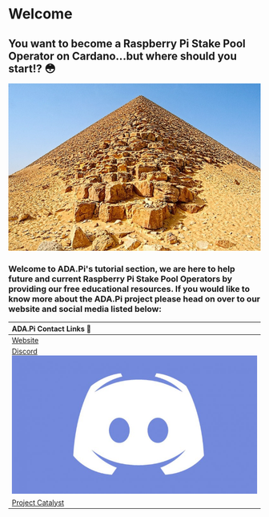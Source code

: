 # Welcome

## You want to become a Raspberry Pi Stake Pool Operator on Cardano...but where should you start!? 😳

![](.gitbook/assets/download-6-.jpeg)

### Welcome to ADA.Pi's tutorial section, we are here to help future and current Raspberry Pi Stake Pool Operators by providing our free educational resources. If you would like to know more about the ADA.Pi project please head on over to our website **and social media listed below:**

| ADA.Pi Contact Links 🔗 |
| :--- |
| [Website](https://ada-pi.io) |
| [Discord ![](.gitbook/assets/discord.jpeg)](https://discord.com/invite/H4TFNQzyNf)  |
| [Project Catalyst ](https://cardano.ideascale.com/a/dtd/ARMing-Cardano/340480-48088#idea-tab-comments) |



